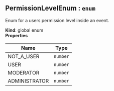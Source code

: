 <a id="permissionlevelenum"></a>

## PermissionLevelEnum : <code>enum</code>
Enum for a users permission level inside an event.

**Kind**: global enum  
**Properties**

| Name | Type |
| --- | --- |
| NOT_A_USER | <code>number</code> | 
| USER | <code>number</code> | 
| MODERATOR | <code>number</code> | 
| ADMINISTRATOR | <code>number</code> | 

